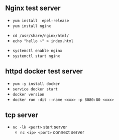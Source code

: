 

## Nginx test server
<!-- install nginx -->
+ `yum install  epel-release`
+ `yum install nginx`
<!-- create test page -->
+ `cd /usr/share/nginx/html/`
+ `echo "hello ~" > index.html`
<!-- start nginx -->
+ `systemctl enable nginx`
+ `systemctl start nginx`


## httpd docker test server

+ `yum -y install docker`
+ `service docker start`
+ `docker version`
+ `docker run -dit --name <xxx> -p 8080:80 <xxx>`


## tcp server

+ `nc -lk <port>` start server
    + `nc <ip> <port>`  connect server